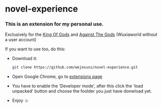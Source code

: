 # novel-experience

<h3>
    This is an extension for my personal use.  
</h3>

Exclusively for the [King Of Gods] and [Against The Gods] (Wuxiaworld without a user account)

<p>If you want to use too, do this:</p>

- Download it:
    ```bash
    git clone https://github.com/wejesuss/novel-experience.git
    ```

- Open Google Chrome, go to [extensions page](chrome://extensions/)

- You have to enable the 'Developer mode', after this click the 'load unpacked' button and choose the foolder you just have donwload yet.

- Enjoy ☺️

[King Of Gods]: (https://wuxiaworld.online/king-of-gods/)
[Against The Gods]: (https://www.wuxiaworld.com/novel/against-the-gods/)
